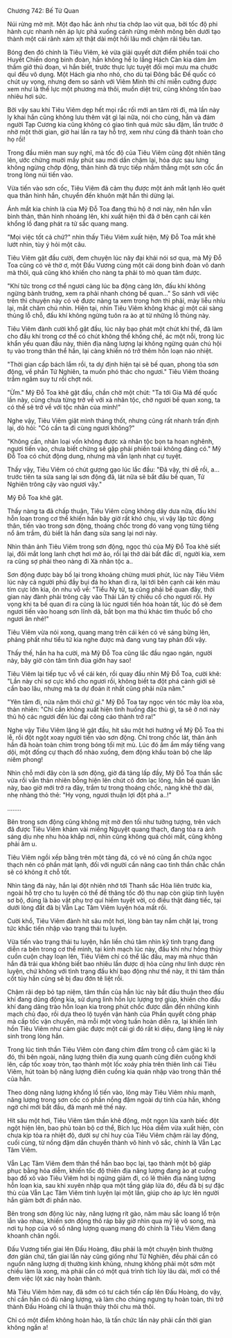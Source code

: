 




Chương 742: Bế Tử Quan




Núi rừng mờ mịt. Một đạo hắc ảnh như tia chớp lao vút qua, bởi tốc độ phi hành cực nhanh nên áp lực phả xuống cánh rừng mênh mông bên dưới tạo thành một cái rãnh xám xịt thật dài một hồi lâu mới chậm rãi tiêu tan.

Bóng đen đó chính là Tiêu Viêm, kẻ vừa giải quyết dứt điểm phiền toái cho Huyết Chiến dong binh đoàn, hắn không hề lo lắng Hách Càn kia dám âm thầm giở thủ đoạn, vì hắn biết, trước thực lực tuyệt đối mọi mưu ma chước quỉ đều vô dụng. Một Hách gia nho nhỏ, cho dù tại Đông bắc Đế quốc có chút uy vọng, nhưng đem so sánh với Viêm Minh thì chỉ miễn cưỡng được xem như là thế lực một phương mà thôi, muốn diệt trừ, cũng không tốn bao nhiêu hơi sức.

Bởi vậy sau khi Tiêu Viêm dẹp hết mọi rắc rối mới an tâm rời đi, mà lần này ly khai hắn cũng không lưu thêm vật gì lại nữa, nói cho cùng, hắn và đám người Tạp Cương kia cũng không có giao tình quá mức sâu đậm, lần trước ở nhờ một thời gian, giờ hai lần ra tay hỗ trợ, xem như cũng đã thành toàn cho họ rồi!

Trong đầu miên man suy nghĩ, mà tốc độ của Tiêu Viêm cũng đột nhiên tăng lên, ước chừng muời mấy phút sau mới dần chậm lại, hỏa dực sau lưng không ngừng chớp động, thân hình đã trực tiếp nhắm thẳng một sơn cốc ẩn trong lòng núi tiến vào.

Vừa tiến vào sơn cốc, Tiêu Viêm đã cảm thụ được một ánh mắt lạnh lẽo quét qua thân hình hắn, chuyển đến khuôn mặt hắn thì dừng lại.

Ánh mắt kia chính là của Mỹ Đỗ Toa đang thủ hộ ở nơi này, nên hắn vẫn bình thản, thân hình nhoáng lên, khi xuất hiện thì đã ở bên cạnh cái kén khổng lồ đang phát ra tử sắc quang mang.

"Mọi việc tốt cả chứ?" nhìn thấy Tiêu Viêm xuất hiện, Mỹ Đỗ Toa mắt khẽ lướt nhìn, tùy ý hỏi một câu.

Tiêu Viêm gật đầu cười, đem chuyện lúc nãy đại khái nói sơ qua, mà Mỹ Đỗ Toa cũng có vẻ thờ ơ, một Đấu Vương cùng một cái dong binh đoàn vô danh mà thôi, quả cũng khó khiến cho nàng ta phải tò mò quan tâm được.

"Khí tức trong cơ thể ngươi càng lúc ba động càng lớn, đấu khí không ngừng bành trướng, xem ra phải nhanh chóng bế quan..." So sánh với việc trên thì chuyện này có vẻ được nàng ta xem trong hơn thì phải, mày liễu nhíu lại, mắt chăm chú nhìn. Hiện tại, nhìn Tiêu Viêm không khác gì một cái sàng thủng lỗ chỗ, đấu khí không ngừng tuôn ra ào ạt từ những lỗ thủng này.

Tiêu Viêm đành cười khổ gật đầu, lúc nãy bạo phát một chút khí thế, đã làm cho đấu khí trong cơ thể có chút không thể khống chế, ác một nỗi, trong lúc khẩn yếu quan đầu này, thiên địa năng lượng lại không ngừng quán chú hội tụ vào trong thân thể hắn, lại càng khiến nó trở thêm hỗn loạn náo nhiệt.

"Thời gian cấp bách lắm rồi, ta dự định hiện tại sẽ bế quan, phong tỏa sơn động, về phần Tử Nghiên, ta muốn phó thác cho ngươi." Tiêu Viêm thoáng trầm ngâm suy tư rồi chợt nói.

"Ừm." Mỹ Đỗ Toa khẽ gật đầu, chần chờ một chút: "Ta tới Gia Mã đế quốc lần này, cũng chưa từng trở về với xà nhân tộc, chờ ngươi bế quan xong, ta có thể sẽ trở về với tộc nhân của mình!"

Nghe vậy, Tiêu Viêm giật mình thảng thốt, nhưng cũng rất nhanh trấn định lại, dò hỏi: "Có cần ta đi cùng ngươi không?"

"Không cần, nhân loại vốn không được xà nhân tộc bọn ta hoan nghênh, ngươi tiến vào, chưa biết chừng sẽ gặp phải phiền toái không đáng có." Mỹ Đỗ Toa có chút động dung, nhưng mà vẫn lạnh nhạt cự tuyệt.

Thấy vậy, Tiêu Viêm có chút gượng gạo lúc lắc đầu: "Đã vậy, thì dễ rồi, a... trước tiên ta sửa sang lại sơn động đã, lát nữa sẽ bắt đầu bế quan, Tử Nghiên trông cậy vào ngươi vậy."

Mỹ Đỗ Toa khẽ gật.

Thấy nàng ta đã chấp thuận, Tiêu Viêm cũng không dây dưa nữa, đấu khí hỗn loạn trong cơ thể khiến hắn bây giờ rất khó chịu, vì vậy lập tức động thân, tiến vào trong sơn động, thoáng chốc trong đó vang vọng từng tiếng nổ âm trầm, đủ biết là hắn đang sửa sang lại nơi này.

Nhìn thân ảnh Tiêu Viêm trong sơn động, ngọc thủ của Mỹ Đỗ Toa khẽ siết lại, đôi mắt long lanh chợt hơi mờ ảo, rồi lại thở dài bất đắc dĩ, người kia, xem ra cũng sợ phải theo nàng đi Xà nhân tộc a..

Sơn động được bày bố lại trong khoảng chừng mươi phút, lúc này Tiêu Viêm lúc này cả người phủ đầy bụi đá ho khan đi ra, lại tới bên cạnh cái kén màu tím cực lớn kia, ôn nhu vỗ về: "Tiểu Ny tử, ta cũng phải bế quan đây, thời gian này đành phải trông cậy vào Thải Lân tỷ chiếu cố cho ngươi rồi. Hy vọng khi ta bế quan đi ra cũng là lúc ngươi tiến hóa hoàn tất, lúc đó sẽ đem ngươi tiến vào hoang sơn lĩnh dã, bắt bọn ma thú khác tìm thuốc bổ cho ngươi ăn nhé!"

Tiêu Viêm vừa nói xong, quang mang trên cái kén có vẻ sáng bừng lên, phảng phất như tiểu tử kia nghe được mà đang vung tay phản đối vậy.

Thấy thế, hắn ha ha cười, mà Mỹ Đỗ Toa cũng lắc đầu ngao ngán, người này, bây giờ còn tâm tình đùa giỡn hay sao!

Tiêu Viêm lại tiếp tục vỗ về cái kén, rồi quay đầu nhìn Mỹ Đỗ Toa, cười khẽ: "Lần này chỉ sợ cực khổ cho ngươi rồi, không biết ta đột phá cảnh giới sẽ cần bao lâu, nhưng mà ta dự đoán ít nhất cũng phải nửa năm."

"Yên tâm đi, nửa năm thôi chứ gì." Mỹ Đỗ Toa tay ngọc vén tóc mây lòa xòa, thản nhiên: "Chỉ cần không xuất hiện tình huống đặc thù gì, ta sẽ ở nơi này thủ hộ các ngươi đến lúc đại công cáo thành trở ra!"

Nghe vậy Tiêu Viêm lặng lẽ gật đầu, hít sâu một hơi hướng về Mỹ Đỗ Toa thi lễ, rồi đột ngột xoay người tiến vào sơn động. Chỉ trong chốc lát, thân ảnh hắn đã hoàn toàn chìm trong bóng tối mịt mù. Lúc đó ầm ầm mấy tiếng vang dội, một đống cự thạch đổ nhào xuống, đem động khẩu toàn bộ che lấp niêm phong!

Nhìn chỗ mới đây còn là sơn động, giờ đá tảng lấp đầy, Mỹ Đỗ Toa thần sắc vừa rồi vẫn thản nhiên bỗng hiện lên chút cô đơn lạc lõng, hắn bế quan lần này, bao giờ mới trở ra đây, trầm tư trong thoáng chốc, nàng khẽ thở dài, nhẹ nhàng thỏ thẻ: "Hy vọng, ngươi thuận lợi đột phá a..!"

........

Bên trong sơn động cũng không mịt mờ đen tối như tưởng tượng, trên vách đã được Tiêu Viêm khảm vài miếng Nguyệt quang thạch, đang tỏa ra ánh sáng dịu nhẹ nhu hòa khắp nơi, nhìn cũng không quá chói mắt, cũng không phải âm u.

Tiêu Viêm ngồi xếp bằng trên một tảng đá, có vẻ nó cũng ẩn chứa ngọc thạch nên có phần mát lạnh, đối với người cần nâng cao tinh thần chắc chắn sẽ có không ít chỗ tốt.

Nhìn tảng đá này, hắn lại đột nhiên nhớ tới Thanh sắc Hỏa liên trước kia, ngoài hỗ trợ cho tu luyện có thể đề thăng tốc độ thu nạp còn giúp tinh luyện sơ bộ, đúng là bảo vật phụ trợ quí hiếm tuyệt vời, có điều thật đáng tiếc, tại dưới lòng đất đã bị Vẫn Lạc Tâm Viêm luyện hóa mất rồi.

Cười khổ, Tiêu Viêm đành hít sâu một hơi, lòng bàn tay nắm chặt lại, trong tức khắc tiến nhập vào trạng thái tu luyện.

Vừa tiến vào trạng thái tu luyện, hắn liền chú tâm nhìn kỹ tình trạng đang diễn ra bên trong cơ thể mình, tại kinh mạch lúc này, đấu khí như hồng thủy cuồn cuộn chạy loạn lên, Tiêu Viêm chỉ có thể lắc đầu, may mà nhục thân hắn đã trải qua không biết bao nhiêu lần được dị hỏa cũng như linh dược rèn luyện, chứ không với tình trạng đấu khí bạo động như thế này, ít thì tâm thần cốt tủy hắn cũng sẽ bị đau đớn tê liệt rồi.

Chậm rãi dẹp bỏ tạp niệm, tâm thần của hắn lúc này bắt đầu thuận theo đấu khí đang dũng động kia, sử dụng linh hồn lực lượng trợ giúp, khiến cho đấu khí đang dâng trào hỗn loạn kia trong phút chốc được dẫn đến những kinh mạch chủ đạo, rồi dựa theo lộ tuyến vận hành của Phần quyết công pháp mà cấp tốc vận chuyển, mà mỗi một vòng tuần hoàn diễn ra, lại khiến linh hồn Tiêu Viêm như cảm giác được một cái gì đó rất kì diệu, đang lặng lẽ nảy sinh trong lòng hắn.

Trong lúc tinh thần Tiêu Viêm còn đang chìm đắm trong cỗ cảm giác kì lạ đó, thì bên ngoài, năng lượng thiên địa xung quanh cũng điên cuồng khởi lên, cấp tốc xoay tròn, tạo thành một lốc xoáy phía trên thiên linh cái Tiêu Viêm, hút toàn bộ năng lượng điên cuồng kia quán nhập vào trong thân thể của hắn.

Theo dòng năng lượng khổng lồ tiến vào, lông mày Tiêu Viêm nhíu mạnh, năng lượng trong sơn cốc có phần nồng đậm ngoài dự tính của hắn, không ngờ chỉ mới bắt đầu, đã mạnh mẽ thế này.

Hít sâu một hơi, Tiêu Viêm tâm thần khẽ động, một ngọn lửa xanh biếc đột ngột hiện lên, bao phủ toàn bộ cơ thể, Bích lục Hỏa diễm vừa xuất hiện, còn chưa kịp tỏa ra nhiệt độ, dưới sự chỉ huy của Tiêu Viêm chậm rãi lay động, cuối cùng, từ nồng đậm dần chuyển thành vô hình vô sắc, chính là Vẫn Lạc Tâm Viêm.

Vẫn Lạc Tâm Viêm đem thân thể hắn bao bọc lại, tạo thành một bộ giáp phục bằng hỏa diễm, khiến tốc độ thiên địa năng lượng đang ào ạt cuồng bạo đổ xô vào Tiêu Viêm hơi bị ngừng giảm đi, có lẽ thiên địa năng lượng hỗn loạn kia, sau khi xuyên nhập qua một tầng giáp lửa đó, đều đã bị sự đặc thù của Vẫn Lạc Tâm Viêm tinh luyện lại một lần, giúp cho áp lực lên người hắn giảm bớt đi phần nào.

Bên trong sơn động lúc này, năng lượng rít gào, năm màu sắc loang lổ trộn lẫn vào nhau, khiến sơn động thô ráp bây giờ nhìn qua mỹ lệ vô song, mà nơi tụ họp của vô số năng lượng quang mang đó chính là Tiêu Viêm đang khoanh chân ngồi.

Đấu Vương tiến giai lên Đấu Hoàng, đâu phải là một chuyện bình thường đơn giản chứ, tấn giai lần này cũng giống như Tử Nghiên, đều phải cần có nguồn năng lượng dị thường kinh khủng, nhưng không phải một sớm một chiều làm là xong, mà phải cần có một quá trình tích lũy lâu dài, mới có thể đem việc lột xác này hoàn thành.

Mà Tiêu Viêm hôm nay, đã sớm có tư cách tiến cấp lên Đấu Hoàng, do vậy, chỉ cần hắn có đủ năng lượng, và làm cho chúng ngưng tụ hoàn toàn, thì trở thành Đấu Hoàng chỉ là thuận thủy thôi chu mà thôi.

Chỉ có một điểm không hoàn hảo, là tấn chức lần này phải cần thời gian không ngắn a!




